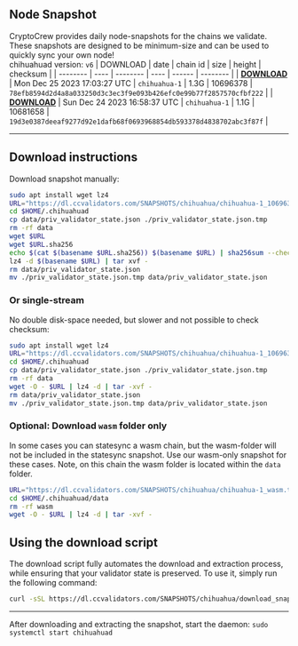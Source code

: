 ## Node Snapshot
CryptoCrew provides daily node-snapshots for the chains we validate. These snapshots are designed to be minimum-size and can be used to quickly sync your own node!  
chihuahuad version: `v6`
| DOWNLOAD | date | chain id | size | height | checksum |
| -------- | ---- | -------- | ---- | ------ | -------- |
| **[DOWNLOAD](https://dl.ccvalidators.com/SNAPSHOTS/chihuahua/chihuahua-1_10696378.tar.lz4)** | Mon Dec 25 2023 17:03:27 UTC | `chihuahua-1` | 1.3G | 10696378 | `78efb8594d2d4a8a033250d3c3ec3f9e093b426efc0e99b77f2857570cfbf222` |
| **[DOWNLOAD](https://dl.ccvalidators.com/SNAPSHOTS/chihuahua/chihuahua-1_10681658.tar.lz4)** | Sun Dec 24 2023 16:58:37 UTC | `chihuahua-1` | 1.1G | 10681658 | `19d3e0387deeaf9277d92e1dafb68f0693968854db593378d4838702abc3f87f` |

---

## Download instructions
Download snapshot manually:
```sh
sudo apt install wget lz4
URL="https://dl.ccvalidators.com/SNAPSHOTS/chihuahua/chihuahua-1_10696378.tar.lz4"
cd $HOME/.chihuahuad
cp data/priv_validator_state.json ./priv_validator_state.json.tmp
rm -rf data
wget $URL
wget $URL.sha256
echo $(cat $(basename $URL.sha256)) $(basename $URL) | sha256sum --check
lz4 -d $(basename $URL) | tar xvf -
rm data/priv_validator_state.json
mv ./priv_validator_state.json.tmp data/priv_validator_state.json
```

### Or single-stream
No double disk-space needed, but slower and not possible to check checksum:
```sh
sudo apt install wget lz4
URL="https://dl.ccvalidators.com/SNAPSHOTS/chihuahua/chihuahua-1_10696378.tar.lz4"
cd $HOME/.chihuahuad
cp data/priv_validator_state.json ./priv_validator_state.json.tmp
rm -rf data
wget -O - $URL | lz4 -d | tar -xvf -
rm data/priv_validator_state.json
mv ./priv_validator_state.json.tmp data/priv_validator_state.json
```


### Optional: Download `wasm` folder only
In some cases you can statesync a wasm chain, but the wasm-folder will not be included in the statesync snapshot. Use our wasm-only snapshot for these cases. Note, on this chain the wasm folder is located within the `data` folder.
```sh
URL="https://dl.ccvalidators.com/SNAPSHOTS/chihuahua/chihuahua-1_wasm.tar.lz4"
cd $HOME/.chihuahuad/data
rm -rf wasm
wget -O - $URL | lz4 -d | tar -xvf -
```


## Using the download script

The download script fully automates the download and extraction process, while ensuring that your validator state is preserved. To use it, simply run the following command:
```sh
curl -sSL https://dl.ccvalidators.com/SNAPSHOTS/chihuahua/download_snapshot.sh | bash
```
---

After downloading and extracting the snapshot, start the daemon: `sudo systemctl start chihuahuad`

